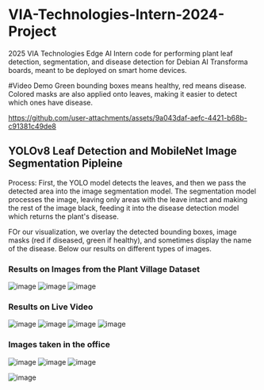 # VIA-Technologies-Intern-2024-Project
2025 VIA Technologies Edge AI Intern code for performing plant leaf detection, segmentation, and disease detection 
for Debian AI Transforma boards, meant to be deployed on smart home devices. 

#Video Demo
Green bounding boxes means healthy, red means disease. Colored masks are also applied onto leaves,
making it easier to detect which ones have disease. 

https://github.com/user-attachments/assets/9a043daf-aefc-4421-b68b-c91381c49de8


## YOLOv8 Leaf Detection and MobileNet Image Segmentation Pipleine
Process: First, the YOLO model detects the leaves, and then we pass the detected area into 
the image segmentation model. The segmentation model processes the image, leaving only areas with the
leave intact and making the rest of the image black, feeding it into the disease detection model which returns the plant's disease.  

FOr our visualization, we overlay the detected bounding boxes, image masks (red if diseased, green if healthy), and sometimes display the name of the disease. Below our results on different types of images. 

### Results on Images from the Plant Village Dataset
![image](https://github.com/user-attachments/assets/5b74cf1e-e90b-44eb-99e2-7cfd94df6110)
![image](https://github.com/user-attachments/assets/b0f5d9a2-f310-4e98-affa-f504fe9b47a2)
![image](https://github.com/user-attachments/assets/df5c3d22-b7ab-4d04-abfc-ddc925930b31)

### Results on Live Video
![image](https://github.com/user-attachments/assets/a1b4a973-5bad-475d-9304-5ce75fcd040a)
![image](https://github.com/user-attachments/assets/47a0a626-1e30-4a48-bb01-85e16774efe2)
![image](https://github.com/user-attachments/assets/3df0c0e5-7610-4607-b95c-873a7a0b9552)
![image](https://github.com/user-attachments/assets/9cbdf8c8-ef99-4bb3-93a3-c3d71aff9cd7)

### Images taken in the office 
![image](https://github.com/user-attachments/assets/58e2054a-f51c-439d-bd88-132bcc0dc1a4)
![image](https://github.com/user-attachments/assets/7489aa7a-e9cb-414d-9a38-d8b170b312d5)
![image](https://github.com/user-attachments/assets/3a69c471-63e4-4fa2-9039-defe73f4b31a)

![image](https://github.com/user-attachments/assets/8de149f6-286e-4594-90dd-637dbae0c06d)

